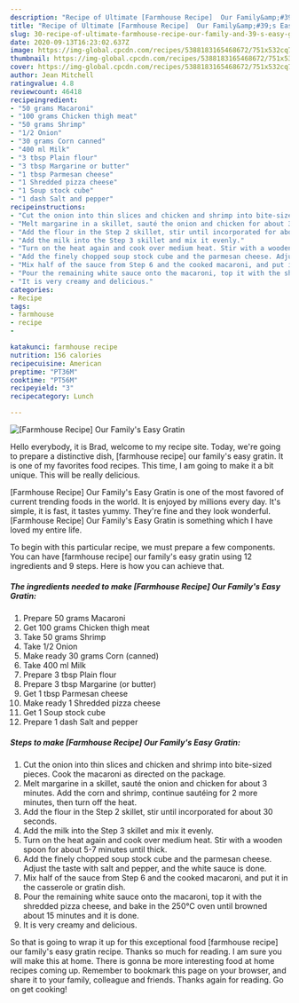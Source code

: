 ```yaml
---
description: "Recipe of Ultimate [Farmhouse Recipe]  Our Family&amp;#39;s Easy Gratin"
title: "Recipe of Ultimate [Farmhouse Recipe]  Our Family&amp;#39;s Easy Gratin"
slug: 30-recipe-of-ultimate-farmhouse-recipe-our-family-and-39-s-easy-gratin
date: 2020-09-13T16:23:02.637Z
image: https://img-global.cpcdn.com/recipes/5388183165468672/751x532cq70/farmhouse-recipe-our-familys-easy-gratin-recipe-main-photo.jpg
thumbnail: https://img-global.cpcdn.com/recipes/5388183165468672/751x532cq70/farmhouse-recipe-our-familys-easy-gratin-recipe-main-photo.jpg
cover: https://img-global.cpcdn.com/recipes/5388183165468672/751x532cq70/farmhouse-recipe-our-familys-easy-gratin-recipe-main-photo.jpg
author: Jean Mitchell
ratingvalue: 4.8
reviewcount: 46418
recipeingredient:
- "50 grams Macaroni"
- "100 grams Chicken thigh meat"
- "50 grams Shrimp"
- "1/2 Onion"
- "30 grams Corn canned"
- "400 ml Milk"
- "3 tbsp Plain flour"
- "3 tbsp Margarine or butter"
- "1 tbsp Parmesan cheese"
- "1 Shredded pizza cheese"
- "1 Soup stock cube"
- "1 dash Salt and pepper"
recipeinstructions:
- "Cut the onion into thin slices and chicken and shrimp into bite-sized pieces. Cook the macaroni as directed on the package."
- "Melt margarine in a skillet, sauté the onion and chicken for about 3 minutes.  Add the corn and shrimp, continue sautéing for 2 more minutes, then turn off the heat."
- "Add the flour in the Step 2 skillet, stir until incorporated for about 30 seconds."
- "Add the milk into the Step 3 skillet and mix it evenly."
- "Turn on the heat again and cook over medium heat. Stir with a wooden spoon for about 5-7 minutes until thick."
- "Add the finely chopped soup stock cube and the parmesan cheese. Adjust the taste with salt and pepper, and the white sauce is done."
- "Mix half of the sauce from Step 6 and the cooked macaroni, and put it in the casserole or gratin dish."
- "Pour the remaining white sauce onto the macaroni, top it with the shredded pizza cheese, and bake in the 250℃ oven until browned about 15 minutes and it is done."
- "It is very creamy and delicious."
categories:
- Recipe
tags:
- farmhouse
- recipe
- 

katakunci: farmhouse recipe  
nutrition: 156 calories
recipecuisine: American
preptime: "PT36M"
cooktime: "PT56M"
recipeyield: "3"
recipecategory: Lunch

---
```



![[Farmhouse Recipe]  Our Family&#39;s Easy Gratin](https://img-global.cpcdn.com/recipes/5388183165468672/751x532cq70/farmhouse-recipe-our-familys-easy-gratin-recipe-main-photo.jpg)

Hello everybody, it is Brad, welcome to my recipe site. Today, we're going to prepare a distinctive dish, [farmhouse recipe]  our family&#39;s easy gratin. It is one of my favorites food recipes. This time, I am going to make it a bit unique. This will be really delicious.

[Farmhouse Recipe]  Our Family&#39;s Easy Gratin is one of the most favored of current trending foods in the world. It is enjoyed by millions every day. It's simple, it is fast, it tastes yummy. They're fine and they look wonderful. [Farmhouse Recipe]  Our Family&#39;s Easy Gratin is something which I have loved my entire life.




To begin with this particular recipe, we must prepare a few components. You can have [farmhouse recipe]  our family&#39;s easy gratin using 12 ingredients and 9 steps. Here is how you can achieve that.

<!--inarticleads1-->

##### The ingredients needed to make [Farmhouse Recipe]  Our Family&#39;s Easy Gratin:

1. Prepare 50 grams Macaroni
1. Get 100 grams Chicken thigh meat
1. Take 50 grams Shrimp
1. Take 1/2 Onion
1. Make ready 30 grams Corn (canned)
1. Take 400 ml Milk
1. Prepare 3 tbsp Plain flour
1. Prepare 3 tbsp Margarine (or butter)
1. Get 1 tbsp Parmesan cheese
1. Make ready 1 Shredded pizza cheese
1. Get 1 Soup stock cube
1. Prepare 1 dash Salt and pepper




<!--inarticleads2-->

##### Steps to make [Farmhouse Recipe]  Our Family&#39;s Easy Gratin:

1. Cut the onion into thin slices and chicken and shrimp into bite-sized pieces. Cook the macaroni as directed on the package.
1. Melt margarine in a skillet, sauté the onion and chicken for about 3 minutes.  Add the corn and shrimp, continue sautéing for 2 more minutes, then turn off the heat.
1. Add the flour in the Step 2 skillet, stir until incorporated for about 30 seconds.
1. Add the milk into the Step 3 skillet and mix it evenly.
1. Turn on the heat again and cook over medium heat. Stir with a wooden spoon for about 5-7 minutes until thick.
1. Add the finely chopped soup stock cube and the parmesan cheese. Adjust the taste with salt and pepper, and the white sauce is done.
1. Mix half of the sauce from Step 6 and the cooked macaroni, and put it in the casserole or gratin dish.
1. Pour the remaining white sauce onto the macaroni, top it with the shredded pizza cheese, and bake in the 250℃ oven until browned about 15 minutes and it is done.
1. It is very creamy and delicious.




So that is going to wrap it up for this exceptional food [farmhouse recipe]  our family&#39;s easy gratin recipe. Thanks so much for reading. I am sure you will make this at home. There is gonna be more interesting food at home recipes coming up. Remember to bookmark this page on your browser, and share it to your family, colleague and friends. Thanks again for reading. Go on get cooking!
